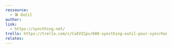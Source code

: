 ```yaml
---
ressource:
  - 🛠️ Outil
author: 
link:
  - https://syncthing.net/
trello: https://trello.com/c/CxEVICpv/680-syncthing-outil-pour-syncrhoniser-des-dossiers
relates:
---
```


